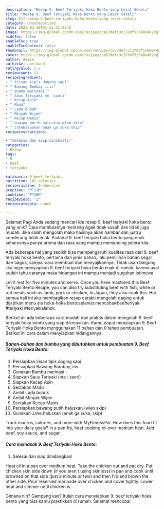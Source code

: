 ```yaml
---
description: "Resep 9. Beef Teriyaki Hoka Bento yang Lezat Sekali"
title: "Resep 9. Beef Teriyaki Hoka Bento yang Lezat Sekali"
slug: 617-resep-9-beef-teriyaki-hoka-bento-yang-lezat-sekali
category: Uncategorized
date: 2023-03-30T01:55:21.024Z
image: https://img-global.cpcdn.com/recipes/ca57defc3c378df5/680x482cq70/9-beef-teriyaki-hoka-bento-foto-resep-utama.jpg
hideToc: false
enableToc: true
enableTocContent: false
thumbnail: https://img-global.cpcdn.com/recipes/ca57defc3c378df5/680x482cq70/9-beef-teriyaki-hoka-bento-foto-resep-utama.jpg
cover: https://img-global.cpcdn.com/recipes/ca57defc3c378df5/680x482cq70/9-beef-teriyaki-hoka-bento-foto-resep-utama.jpg
author: Admin
authorAv: notfound
ratingvalue: 3.5
reviewcount: 11
recipeingredient:
- " irisan tipis daging sapi"
- " Bawang Bombay iris"
- " Bumbu marinasi "
- " Saus Teriyaki me  saori"
- " Kecap Asin"
- " Madu"
- " Lada bubuk"
- " Minyak Wijen"
- " Kecap Manis"
- " bawang putih haluskan wien skip"
- " Jahehaluskan anak ga suka skip"
recipeinstructions:

- "Selesai dan siap dinikmati!"
categories:
- Resep
tags:
- 9
- beef
- teriyaki

katakunci: 9 beef teriyaki 
nutrition: 181 calories
recipecuisine: Indonesian
preptime: "PT11M"
cooktime: "PT56M"
recipeyield: "1"
recipecategory: Lunch

---
```



Selamat Pagi Anda sedang mencari ide resep 9. beef teriyaki hoka bento yang unik? Cara membuatnya memang Agak tidak susah dan tidak juga mudah. Jika salah mengolah maka hasilnya akan hambar dan justru cenderung tidak enak. Padahal 9. beef teriyaki hoka bento yang enak seharusnya punya aroma dan rasa yang mampu memancing selera kita.


Ada beberapa hal yang sedikit bisa mempengaruhi kualitas rasa dari 9. beef teriyaki hoka bento, pertama dari jenis bahan, lalu pemilihan bahan segar dan bagus, sampai cara membuat dan menyajikannya. Tidak usah bingung jika ingin menyiapkan 9. beef teriyaki hoka bento enak di rumah, karena asal sudah tahu caranya maka hidangan ini mampu menjadi suguhan istimewa.

Let it rest for five minutes and serve. Once you have mastered this Beef Teriyaki Bento Recipe, you can also try substituting beef with fish, white or red meats such as lamb, pork or chicken, In Japan, they also cook this. Hai semua kali ini aku membagikan resep caraku mengolah daging untuk dijadikan menu ala hoka-hoka bentoselamat mencoba#beefteriyaki #teriyaki #teriyakialahok.


Berikut ini ada beberapa cara mudah dan praktis dalam mengolah 9. beef teriyaki hoka bento yang siap dikreasikan. Kamu dapat menyiapkan 9. Beef Teriyaki Hoka Bento menggunakan 11 bahan dan 0 tahap pembuatan. Berikut ini cara dalam menyiapkan hidangannya.

<!--inarticleads1-->

##### Bahan-bahan dan bumbu yang dibutuhkan untuk pembuatan 9. Beef Teriyaki Hoka Bento:

1. Persiapkan  irisan tipis daging sapi
1. Persiapkan  Bawang Bombay, iris
1. Gunakan  Bumbu marinasi :
1. Siapkan  Saus Teriyaki (me : saori)
1. Siapkan  Kecap Asin
1. Sediakan  Madu
1. Ambil  Lada bubuk
1. Ambil  Minyak Wijen
1. Sediakan  Kecap Manis
1. Persiapkan  bawang putih haluskan (wien skip)
1. Gunakan  Jahe,haluskan (anak ga suka, skip)


Track macros, calories, and more with MyFitnessPal. How does this food fit into your daily goals? In a pan fry, heat cooking oil over medium heat. Add beef, soy sauce, and sugar. 

<!--inarticleads2-->

##### Cara memasak 9. Beef Teriyaki Hoka Bento:


1. Selesai dan siap dihidangkan!

Heat oil in a pan over medium heat. Take the chicken out and pat dry. Put chicken skin side down (if you aren&#39;t using skinless) in pan and cook until browned on that side (just a minute or two) and then flip and brown the other side. Pour reserved marinade over chicken and cover tightly. Lower heat and simmer until chicken is. 

Gimana nih? Gampang kan? Itulah cara menyiapkan 9. beef teriyaki hoka bento yang bisa kamu praktikkan di rumah. Selamat mencoba!
